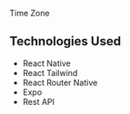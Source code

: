  Time Zone






## Technologies Used
- React Native
- React Tailwind
- React Router Native
- Expo
- Rest API
